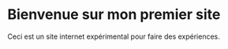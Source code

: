 # Bienvenue sur mon premier site
Ceci est un site internet expérimental pour faire des expériences.  

